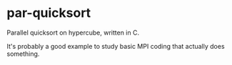 # par-quicksort

Parallel quicksort on hypercube, written in C.

It's probably a good example to study basic MPI coding that actually does something.
